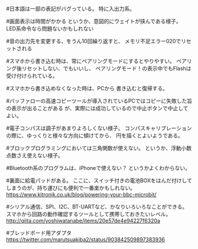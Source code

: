 #日本語は一部の表記がバグっている。
特に入出力系。

#画面表示は時間がかかる
というか、意図的にウェイトが挟んである様子。
LED系命令なら問題ないかもしれない

#音の出力先を変更する、をうん10回繰り返すと、
メモリ不足エラー020でリセットされる

#スマホから書き込む時は、常にペアリングモードにするとやりやすい。
ペアリング後リセットしない、でもいいし、
ペアリングモード！の表示中でもFlashは受け付けられている。

#スマホから書き込めなくなった時は、PCから
書き込むと復帰する。

#バッファローの高速コピーツールが導入されているPCではコピーに失敗した旨の表示が出ることがある
が、実際には成功しているので中止ボタンで中止してよい。

#電子コンパスは調子があまりよろしくない様子。
コンパスキャリブレーションの際に、ゆっくりと様々な方向に傾けてから、
円を描くとよいようである。

#ブロックプログラミングにおいては三角関数が使えない。
というか、浮動小数点数さえ使えない様子。

#Bluetooth系のプログラムは、iPhoneで使えない？
というかよくわからない。

#裏面に給電パッドがある。
ここに、スイッチ付きの電池BOXをはんだ付けしてしまうのが、持ち運びにも便利で一番楽かもしれない。
https://www.kitronik.co.uk/blog/powering-your-bbc-microbit/

#シリアル通信、SPI、I2C、BT-UARTなど、かなりいろいろなことができる。
スマホから回路の動作確認するツールとして携帯しておきたいレベル。
http://qiita.com/yoshiwatanabe/items/20e57de4e94227f6320a


#ブレッドボード用アダプタ
https://twitter.com/marutsuakiba2/status/903842509897383936
